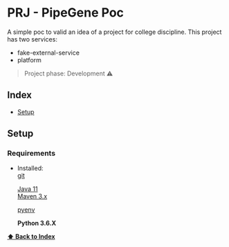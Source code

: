 # PRJ - PipeGene Poc

A simple poc to valid an idea of a project for college discipline.
This project has two services:
* fake-external-service
* platform
> Project phase: Development :warning:

## Index

* [Setup](#Setup)

## Setup
### Requirements

* Installed:   
  [git](https://www.digitalocean.com/community/tutorials/how-to-contribute-to-open-source-getting-started-with-git)
  
  [Java 11](https://www.oracle.com/technetwork/java/javase/overview/index.html)   
  [Maven 3.x](https://maven.apache.org/install.html)
  
  [pyenv](https://github.com/pyenv/pyenv)
  
  **Python 3.6.X**

**[⬆ Back to Index](#index)**

